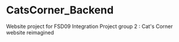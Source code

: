 # CatsCorner_Backend
Website project for FSD09 Integration Project group 2 : Cat's Corner website reimagined
